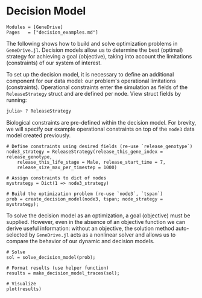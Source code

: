 # Decision Model

```@index
Modules = [GeneDrive]
Pages   = ["decision_examples.md"]
```
The following shows how to build and solve optimization problems in `GeneDrive.jl`. Decision models allow us to determine the best (optimal) strategy for achieving a goal (objective), taking into account the limitations (constraints) of our system of interest. 

To set up the decision model, it is necessary to define an additional component for our data model: our problem's operational limitations (constraints). Operational constraints enter the simulation as fields of the `ReleaseStrategy` struct and are defined per node. View struct fields by running: 
```julia
julia> ? ReleaseStrategy
```

Biological constraints are pre-defined within the decision model. For brevity, we will specify our example operational constraints on top of the `node3` data model created previously. 
```@example
# Define constraints using desired fields (re-use `release_genotype`)
node3_strategy = ReleaseStrategy(release_this_gene_index = release_genotype, 
    release_this_life_stage = Male, release_start_time = 7, 
    release_size_max_per_timestep = 1000)

# Assign constraints to dict of nodes 
mystrategy = Dict(1 => node3_strategy)

# Build the optimization problem (re-use `node3`, `tspan`)
prob = create_decision_model(node3, tspan; node_strategy = mystrategy);
```

To solve the decision model as an optimization, a goal (objective) must be supplied. However, even in the absence of an objective function we can derive useful information: without an objective, the solution method auto-selected by `GeneDrive.jl` acts as a nonlinear solver and allows us to compare the behavior of our dynamic and decision models. 
```@example 
# Solve 
sol = solve_decision_model(prob);

# Format results (use helper function)
results = make_decision_model_traces(sol);

# Visualize
plot(results) 
```

